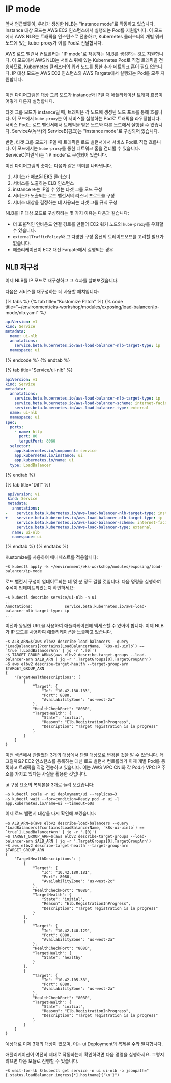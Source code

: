 # IP mode

앞서 언급했듯이, 우리가 생성한 NLB는 "instance mode"로 작동하고 있습니다. Instance 대상 모드는 AWS EC2 인스턴스에서 실행되는 Pod를 지원합니다. 이 모드에서 AWS NLB는 트래픽을 인스턴스로 전송하고, Kubernetes 클러스터의 개별 워커 노드에 있는 kube-proxy가 이를 Pod로 전달합니다.

AWS 로드 밸런서 컨트롤러는 "IP mode"로 작동하는 NLB를 생성하는 것도 지원합니다. 이 모드에서 AWS NLB는 서비스 뒤에 있는 Kubernetes Pod로 직접 트래픽을 전송하므로, Kubernetes 클러스터의 워커 노드를 통한 추가 네트워크 홉이 필요 없습니다. IP 대상 모드는 AWS EC2 인스턴스와 AWS Fargate에서 실행되는 Pod를 모두 지원합니다.

<figure><img src="https://eksworkshop.com/assets/images/ip-mode-c76de89334d6bde7f3cd18ec49350acd.webp" alt=""><figcaption></figcaption></figure>

이전 다이어그램은 대상 그룹 모드가 instance와 IP일 때 애플리케이션 트래픽 흐름이 어떻게 다른지 설명합니다.

타겟 그룹 모드가 instance일 때, 트래픽은 각 노드에 생성된 노드 포트를 통해 흐릅니다. 이 모드에서 `kube-proxy`는 이 서비스를 실행하는 Pod로 트래픽을 라우팅합니다. 서비스 Pod는 로드 밸런서에서 트래픽을 받은 노드와 다른 노드에서 실행될 수 있습니다. ServiceA(녹색)와 ServiceB(핑크)는 "instance mode"로 구성되어 있습니다.

반면, 타겟 그룹 모드가 IP일 때 트래픽은 로드 밸런서에서 서비스 Pod로 직접 흐릅니다. 이 모드에서는 `kube-proxy`를 통한 네트워크 홉을 건너뛸 수 있습니다. ServiceC(파란색)는 "IP mode"로 구성되어 있습니다.



이전 다이어그램의 숫자는 다음과 같은 의미를 나타냅니다.

1. 서비스가 배포된 EKS 클러스터
2. 서비스를 노출하는 ELB 인스턴스
3. instance 또는 IP일 수 있는 타겟 그룹 모드 구성
4. 서비스가 노출되는 로드 밸런서의 리스너 프로토콜 구성
5. 서비스 대상을 결정하는 데 사용되는 타겟 그룹 규칙 구성

NLB를 IP 대상 모드로 구성하려는 몇 가지 이유는 다음과 같습니다:

* 더 효율적인 인바운드 연결 경로를 만들어 EC2 워커 노드의 `kube-proxy`를 우회할 수 있습니다.
* `externalTrafficPolicy`와 그 다양한 구성 옵션의 트레이드오프를 고려할 필요가 없습니다.
* 애플리케이션이 EC2 대신 Fargate에서 실행되는 경우

## NLB 재구성&#x20;

이제 NLB를 IP 모드로 재구성하고 그 효과를 살펴보겠습니다.

다음은 서비스를 재구성하는 데 사용할 패치입니다:

{% tabs %}
{% tab title="Kustomize Patch" %}
{% code title="~/environment/eks-workshop/modules/exposing/load-balancer/ip-mode/nlb.yaml" %}
```yaml
apiVersion: v1
kind: Service
metadata:
  name: ui-nlb
  annotations:
    service.beta.kubernetes.io/aws-load-balancer-nlb-target-type: ip
  namespace: ui
```
{% endcode %}
{% endtab %}

{% tab title="Service/ui-nlb" %}
```yaml
apiVersion: v1
kind: Service
metadata:
  annotations:
    service.beta.kubernetes.io/aws-load-balancer-nlb-target-type: ip
    service.beta.kubernetes.io/aws-load-balancer-scheme: internet-facing
    service.beta.kubernetes.io/aws-load-balancer-type: external
  name: ui-nlb
  namespace: ui
spec:
  ports:
    - name: http
      port: 80
      targetPort: 8080
  selector:
    app.kubernetes.io/component: service
    app.kubernetes.io/instance: ui
    app.kubernetes.io/name: ui
  type: LoadBalancer
```
{% endtab %}

{% tab title="Diff" %}
```yaml
 apiVersion: v1
 kind: Service
 metadata:
   annotations:
-    service.beta.kubernetes.io/aws-load-balancer-nlb-target-type: instance
+    service.beta.kubernetes.io/aws-load-balancer-nlb-target-type: ip
     service.beta.kubernetes.io/aws-load-balancer-scheme: internet-facing
     service.beta.kubernetes.io/aws-load-balancer-type: external
   name: ui-nlb
   namespace: ui
```
{% endtab %}
{% endtabs %}

Kustomize를 사용하여 매니페스트를 적용합니다:

```
~$ kubectl apply -k ~/environment/eks-workshop/modules/exposing/load-balancer/ip-mode
```

로드 밸런서 구성이 업데이트되는 데 몇 분 정도 걸릴 것입니다. 다음 명령을 실행하여 주석이 업데이트되었는지 확인하세요:

```
~$ kubectl describe service/ui-nlb -n ui
...
Annotations:              service.beta.kubernetes.io/aws-load-balancer-nlb-target-type: ip
...
```

이전과 동일한 URL을 사용하여 애플리케이션에 액세스할 수 있어야 합니다. 이제 NLB가 IP 모드를 사용하여 애플리케이션을 노출하고 있습니다.

```
~$ ALB_ARN=$(aws elbv2 describe-load-balancers --query 'LoadBalancers[?contains(LoadBalancerName, `k8s-ui-uinlb`) == `true`].LoadBalancerArn' | jq -r '.[0]')
~$ TARGET_GROUP_ARN=$(aws elbv2 describe-target-groups --load-balancer-arn $ALB_ARN | jq -r '.TargetGroups[0].TargetGroupArn')
~$ aws elbv2 describe-target-health --target-group-arn $TARGET_GROUP_ARN
{
    "TargetHealthDescriptions": [
        {
            "Target": {
                "Id": "10.42.180.183",
                "Port": 8080,
                "AvailabilityZone": "us-west-2a"
            },
            "HealthCheckPort": "8080",
            "TargetHealth": {
                "State": "initial",
                "Reason": "Elb.RegistrationInProgress",
                "Description": "Target registration is in progress"
            }
        }
    ]
}
```

이전 섹션에서 관찰했던 3개의 대상에서 단일 대상으로 변경된 것을 알 수 있습니다. 왜 그럴까요? EC2 인스턴스를 등록하는 대신 로드 밸런서 컨트롤러가 이제 개별 Pod를 등록하고 트래픽을 직접 전송하고 있습니다. 이는 AWS VPC CNI와 각 Pod가 VPC IP 주소를 가지고 있다는 사실을 활용한 것입니다.

ui 구성 요소의 복제본을 3개로 늘려 보겠습니다:

```
~$ kubectl scale -n ui deployment/ui --replicas=3
~$ kubectl wait --for=condition=Ready pod -n ui -l app.kubernetes.io/name=ui --timeout=60s
```

이제 로드 밸런서 대상을 다시 확인해 보겠습니다:

```
~$ ALB_ARN=$(aws elbv2 describe-load-balancers --query 'LoadBalancers[?contains(LoadBalancerName, `k8s-ui-uinlb`) == `true`].LoadBalancerArn' | jq -r '.[0]')
~$ TARGET_GROUP_ARN=$(aws elbv2 describe-target-groups --load-balancer-arn $ALB_ARN | jq -r '.TargetGroups[0].TargetGroupArn')
~$ aws elbv2 describe-target-health --target-group-arn $TARGET_GROUP_ARN
{
    "TargetHealthDescriptions": [
        {
            "Target": {
                "Id": "10.42.180.181",
                "Port": 8080,
                "AvailabilityZone": "us-west-2c"
            },
            "HealthCheckPort": "8080",
            "TargetHealth": {
                "State": "initial",
                "Reason": "Elb.RegistrationInProgress",
                "Description": "Target registration is in progress"
            }
        },
        {
            "Target": {
                "Id": "10.42.140.129",
                "Port": 8080,
                "AvailabilityZone": "us-west-2a"
            },
            "HealthCheckPort": "8080",
            "TargetHealth": {
                "State": "healthy"
            }
        },
        {
            "Target": {
                "Id": "10.42.105.38",
                "Port": 8080,
                "AvailabilityZone": "us-west-2a"
            },
            "HealthCheckPort": "8080",
            "TargetHealth": {
                "State": "initial",
                "Reason": "Elb.RegistrationInProgress",
                "Description": "Target registration is in progress"
            }
        }
    ]
}
```

예상대로 이제 3개의 대상이 있으며, 이는 ui Deployment의 복제본 수와 일치합니다.

애플리케이션이 여전히 제대로 작동하는지 확인하려면 다음 명령을 실행하세요. 그렇지 않으면 다음 모듈로 진행할 수 있습니다.

```
~$ wait-for-lb $(kubectl get service -n ui ui-nlb -o jsonpath="{.status.loadBalancer.ingress[*].hostname}{'\n'}")
```
